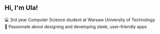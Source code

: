 ## Hi, I'm Ula!
💻 3rd year Computer Science student at Warsaw University of Technology
🎨 Passionate about designing and developing sleek, user-friendly apps

